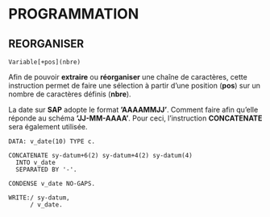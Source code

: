 # **PROGRAMMATION**

## **REORGANISER**

```ABAP
Variable[+pos](nbre)
```

Afin de pouvoir **extraire** ou **réorganiser** une chaîne de caractères, cette instruction permet de faire une sélection à partir d’une position (**pos**) sur un nombre de caractères définis (**nbre**).

La date sur **SAP** adopte le format **’AAAAMMJJ’**. Comment faire afin qu’elle réponde au schéma **’JJ-MM-AAAA’**. Pour ceci, l’instruction **CONCATENATE** sera également utilisée.

```ABAP
DATA: v_date(10) TYPE c.

CONCATENATE sy-datum+6(2) sy-datum+4(2) sy-datum(4)
  INTO v_date
  SEPARATED BY '-'.

CONDENSE v_date NO-GAPS.

WRITE:/ sy-datum,
      / v_date.
```